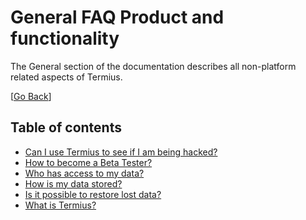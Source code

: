 # General FAQ Product and functionality
The General section of the documentation describes all non-platform related aspects of Termius.

[[Go Back](../README.md)]

## Table of contents
- [Can I use Termius to see if I am being hacked?](product_and_functionality/being_hacked.md)
- [How to become a Beta Tester?](product_and_functionality/beta_tester.md)
- [Who has access to my data?](product_and_functionality/data_access.md)
- [How is my data stored?](product_and_functionality/data_storage.md)
- [Is it possible to restore lost data?](product_and_functionality/restore_data.md)
- [What is Termius?](product_and_functionality/what_is_termius.md)
